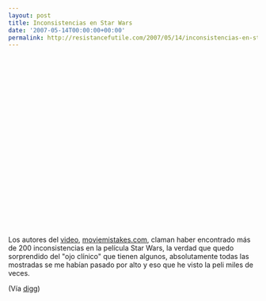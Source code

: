 ```yaml
---
layout: post
title: Inconsistencias en Star Wars
date: '2007-05-14T00:00:00+00:00'
permalink: http://resistancefutile.com/2007/05/14/inconsistencias-en-star-wars/
---
```

<object width="425" height="350"><param name="movie" value="http://www.youtube.com/v/wRDsZJ6edCM"></param><param name="wmode" value="transparent"></param><embed src="http://www.youtube.com/v/wRDsZJ6edCM" type="application/x-shockwave-flash" wmode="transparent" width="425" height="350"></embed></object>

Los autores del <a href="http://www.youtube.com/watch?v=wRDsZJ6edCM">video</a>, <a href="http://www.moviemistakes.com/">moviemistakes.com</a>, claman haber encontrado más de 200 inconsistencias en la película Star Wars, la verdad que quedo sorprendido del "ojo clínico" que tienen algunos, absolutamente todas las mostradas se me habían pasado por alto y eso que he visto la peli miles de veces. 

(Vía <a href="http://digg.com/videos/comedy/Star_Wars_mistakes_compilation">digg</a>)

